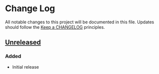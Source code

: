 # Change Log
All notable changes to this project will be documented in this file.
Updates should follow the [Keep a CHANGELOG](https://keepachangelog.com/) principles.

## [Unreleased][unreleased]
### Added
- Initial release

[unreleased]: https://github.com/unicorn-fail/array-object
